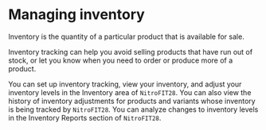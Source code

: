 #  Managing inventory
Inventory is the quantity of a particular product that is available for sale.

Inventory tracking can help you avoid selling products that have run out of stock, or let you know when you need to order or produce more of a product.

You can set up inventory tracking, view your inventory, and adjust your inventory levels in the Inventory area of `NitroFIT28`. You can also view the history of inventory adjustments for products and variants whose inventory is being tracked by `NitroFIT28`. You can analyze changes to inventory levels in the Inventory Reports section of `NitroFIT28`.